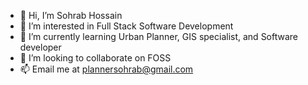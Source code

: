 - 👋 Hi, I’m Sohrab Hossain
- 👀 I’m interested in Full Stack Software Development
- 🌱 I’m currently learning Urban Planner, GIS specialist, and Software developer
- 💞️ I’m looking to collaborate on FOSS
- 📫 Email me at plannersohrab@gmail.com

<!---
plannersohrab/plannersohrab is a ✨ special ✨ repository because its `README.md` (this file) appears on your GitHub profile.
You can click the Preview link to take a look at your changes.
--->
